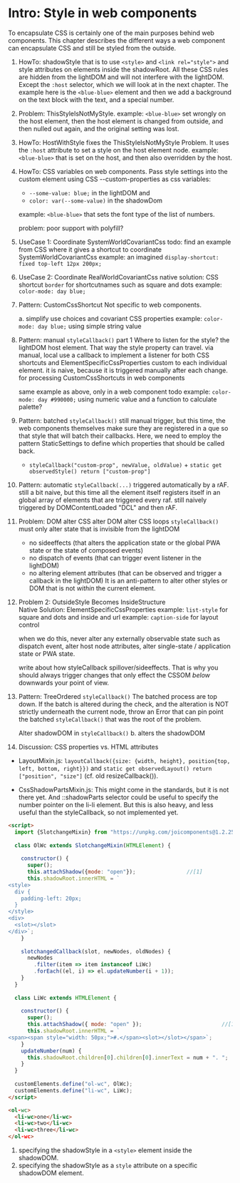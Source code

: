 # Intro: Style in web components

To encapsulate CSS is certainly one of the main purposes behind web components. 
This chapter describes the different ways a web component can encapsulate CSS and still be styled from 
the outside.

1. HowTo: shadowStyle that is to use `<style>` and `<link rel="style">` and style attributes on 
   elements inside the shadowRoot. All these CSS rules are hidden from the lightDOM and will not 
   interfere with the lightDOM. Except the `:host` selector, which we will look at in the next chapter.
   The example here is the `<blue-blue>` element and then we add a background on the text block with the text,
   and a special number.

2. Problem: ThisStyleIsNotMyStyle.
   example: `<blue-blue>` set wrongly on the host element, then the host element is changed from outside, 
   and then nulled out again, and the original setting was lost.

3. HowTo: HostWithStyle fixes the ThisStyleIsNotMyStyle Problem.
   It uses the `:host` attribute to set a style on the host element node.
   example: `<blue-blue>` that is set on the host, and then also overridden by the host.

4. HowTo: CSS variables on web components.
   Pass style settings into the custom element using CSS --custom-properties as css variables:
    * `--some-value: blue;` in the lightDOM and
    * `color: var(--some-value)` in the shadowDom 
   
   example: `<blue-blue>` that sets the font type of the list of numbers. 
   
   problem: poor support with polyfill?  

5. UseCase 1: Coordinate SystemWorldCovariantCss
   todo: find an example from CSS where it gives a shortcut to coordinate SystemWorldCovariantCss
   example: an imagined `display-shortcut: fixed top-left 12px 200px;`

6. UseCase 2: Coordinate RealWorldCovariantCss
   native solution: CSS shortcut `border` for shortcutnames such as square and dots
   example: `color-mode: day blue;`
   
7. Pattern: CustomCssShortcut
   Not specific to web components.
   
   a. simplify use choices and covariant CSS properties
   example: `color-mode: day blue;` using simple string value
      
8. Pattern: manual `styleCallback()` part 1
   Where to listen for the style? the lightDOM host element. That way the style property can travel.
   via manual, local 
   use a callback to implement a listener for both CSS shortcuts and ElementSpecificCssProperties
   custom to each individual element.
   it is naive, because it is triggered manually after each change. 
   for processing CustomCssShortcuts in web components 

   same example as above, only in a web component
   todo example: `color-mode: day #990000;` using numeric value and a function to calculate palette?
      
9. Pattern: batched `styleCallback()`
   still manual trigger, but this time, the web components themselves make sure they are registered in 
   a que so that style that will batch their callbacks.
   Here, we need to employ the pattern StaticSettings to define which properties that should be called back.
   * `styleCallback("custom-prop", newValue, oldValue)` + `static get observedStyle() return ["custom-prop"]`

10. Pattern: automatic `styleCallback(...)` 
    triggered automatically by a rAF.
    still a bit naive, but this time all the element itself registers itself in an global array of 
    elements that are triggered every raf.
    still naively triggered by DOMContentLoaded "DCL" and then rAF.

11. Problem: DOM alter CSS alter DOM alter CSS loops
    `styleCallback()` must only alter state that is invisible from the lightDOM
    * no sideeffects (that alters the application state or the global PWA state or the state of composed events)
    * no dispatch of events (that can trigger event listener in the lightDOM)
    * no altering element attributes (that can be observed and trigger a callback in the lightDOM)
    It is an anti-pattern to alter other styles or DOM that is not *within* the current element. 

12. Problem 2: OutsideStyle Becomes InsideStructure                                   
    Native Solution: ElementSpecificCssProperties
    example: `list-style` for square and dots and inside and url
    example: `caption-side` for layout control
    
    when we do this, never alter any externally observable state
    such as dispatch event, alter host node attributes, alter single-state / application state
    or PWA state.
    
    write about how styleCallback spillover/sideeffects. That is why you should always trigger changes 
    that only effect the CSSOM *below* downwards your point of view.
   
13. Pattern: TreeOrdered `styleCallback()` 
    The batched process are top down.
    If the batch is altered during the check, and 
    the alteration is NOT strictly underneath the current node,
    throw an Error that can pin point the batched `styleCallback()` that was the root of the problem.
    
    Alter shadowDOM in `styleCallback()`
    b. alters the shadowDOM
    
14. Discussion: CSS properties vs. HTML attributes

 * LayoutMixin.js: `layoutCallback({size: {width, height}, position{top, left, bottom, right}})` 
   and `static get observedLayout() return ["position", "size"]` 
   (cf. old resizeCallback()).
   
 * CssShadowPartsMixin.js: This might come in the standards, but it is not there yet.
   And ::shadowParts selector could be useful to specify the number pointer on the li-li element.
   But this is also heavy, and less useful than the styleCallback, so not implemented yet.
   
   
```html
<script>  
  import {SlotchangeMixin} from "https://unpkg.com/joicomponents@1.2.25/src/slot/SlotchangeMixin.js"; 
  
  class OlWc extends SlotchangeMixin(HTMLElement) {
    
    constructor() {
      super();
      this.attachShadow({mode: "open"});                //[1]
      this.shadowRoot.innerHTML = `
<style>                                                 
  div {
    padding-left: 20px;
  }
</style>
<div>
  <slot></slot>
</div>`;
    }
    
    slotchangedCallback(slot, newNodes, oldNodes) {     
      newNodes
        .filter(item => item instanceof LiWc)
        .forEach((el, i) => el.updateNumber(i + 1));
    }
  }
  
  class LiWc extends HTMLElement {
  
    constructor() {
      super();
      this.attachShadow({ mode: "open" });                         //[1]
      this.shadowRoot.innerHTML = `
<span><span style="width: 50px;">#.</span><slot></slot></span>`;   
    }
    updateNumber(num) {                                             
      this.shadowRoot.children[0].children[0].innerText = num + ". ";           
    }
  }
  
  customElements.define("ol-wc", OlWc);
  customElements.define("li-wc", LiWc);
</script>

<ol-wc>
  <li-wc>one</li-wc>
  <li-wc>two</li-wc>
  <li-wc>three</li-wc>
</ol-wc>
```
1. specifying the shadowStyle in a `<style>` element inside the shadowDOM.
2. specifying the shadowStyle as a `style` attribute on a specific shadowDOM element.
   